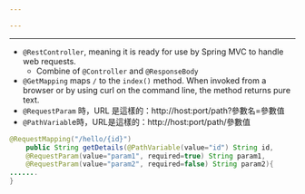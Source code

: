```yaml
---

---
```

---

- `@RestController`, meaning it is ready for use by Spring MVC to handle web requests. 
	- Combine of `@Controller` and `@ResponseBody`
- `@GetMapping` maps `/` to the `index()` method. When invoked from a browser or by using curl on the command line, the method returns pure text. 
- `@RequestParam` 時，URL 是這樣的：http://host:port/path?參數名=參數值
- `@PathVariabl`e時，URL是這樣的：http://host:port/path/參數值
```java
@RequestMapping("/hello/{id}")
    public String getDetails(@PathVariable(value="id") String id,
    @RequestParam(value="param1", required=true) String param1,
    @RequestParam(value="param2", required=false) String param2){
.......
}
```